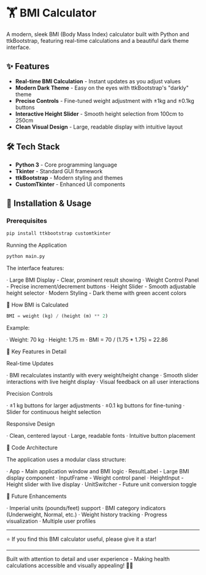 # 🏋️ BMI Calculator

A modern, sleek BMI (Body Mass Index) calculator built with Python and ttkBootstrap, featuring real-time calculations and a beautiful dark theme interface.

## ✨ Features

- **Real-time BMI Calculation** - Instant updates as you adjust values
- **Modern Dark Theme** - Easy on the eyes with ttkBootstrap's "darkly" theme
- **Precise Controls** - Fine-tuned weight adjustment with ±1kg and ±0.1kg buttons
- **Interactive Height Slider** - Smooth height selection from 100cm to 250cm
- **Clean Visual Design** - Large, readable display with intuitive layout

## 🛠️ Tech Stack

- **Python 3** - Core programming language
- **Tkinter** - Standard GUI framework
- **ttkBootstrap** - Modern styling and themes
- **CustomTkinter** - Enhanced UI components

## 🚀 Installation & Usage

### Prerequisites
```bash
pip install ttkbootstrap customtkinter
```

Running the Application

```bash
python main.py
```

The interface features:

· Large BMI Display - Clear, prominent result showing
· Weight Control Panel - Precise increment/decrement buttons
· Height Slider - Smooth adjustable height selector
· Modern Styling - Dark theme with green accent colors

🧮 How BMI is Calculated

```python
BMI = weight (kg) / (height (m) ** 2)
```

Example:

· Weight: 70 kg
· Height: 1.75 m
· BMI = 70 / (1.75 * 1.75) = 22.86

🎯 Key Features in Detail

Real-time Updates

· BMI recalculates instantly with every weight/height change
· Smooth slider interactions with live height display
· Visual feedback on all user interactions

Precision Controls

· ±1 kg buttons for larger adjustments
· ±0.1 kg buttons for fine-tuning
· Slider for continuous height selection

Responsive Design

· Clean, centered layout
· Large, readable fonts
· Intuitive button placement

🔧 Code Architecture

The application uses a modular class structure:

· App - Main application window and BMI logic
· ResultLabel - Large BMI display component
· InputFrame - Weight control panel
· HeightInput - Height slider with live display
· UnitSwitcher - Future unit conversion toggle

🌟 Future Enhancements

· Imperial units (pounds/feet) support
· BMI category indicators (Underweight, Normal, etc.)
· Weight history tracking
· Progress visualization
· Multiple user profiles

---

⭐ If you find this BMI calculator useful, please give it a star!

---

Built with attention to detail and user experience - Making health calculations accessible and visually appealing! 🎨✨